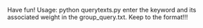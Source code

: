 Have fun!
Usage: python querytexts.py
enter the keyword and its associated weight in the group_query.txt. Keep to the format!!!

